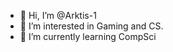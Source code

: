 - 👋 Hi, I’m @Arktis-1
- 👀 I’m interested in Gaming and CS.
- 🌱 I’m currently learning CompSci


<!---
Arktis-1/Arktis-1 is a ✨ special ✨ repository because its `README.md` (this file) appears on your GitHub profile.
You can click the Preview link to take a look at your changes.
--->
